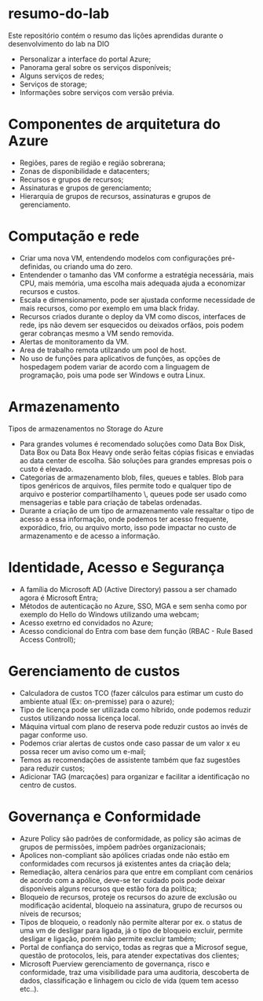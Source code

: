 # resumo-do-lab
Este repositório contém o resumo das lições aprendidas durante o desenvolvimento do lab na DIO

- Personalizar a interface do portal Azure;
- Panorama geral sobre os serviços disponíveis;
- Alguns serviços de redes;
- Serviços de storage;
- Informações sobre serviços com versão prévia.

# Componentes de arquitetura do Azure

- Regiões, pares de região e região sobrerana;
- Zonas de disponibilidade e datacenters;
- Recursos e grupos de recursos;
- Assinaturas e grupos de gerenciamento;
- Hierarquia de grupos de recursos, assinaturas e grupos de gerenciamento.

# Computação e rede

- Criar uma nova VM, entendendo modelos com configurações pré-definidas, ou criando uma do zero.
- Entendender o tamanho das VM conforme a estratégia necessária, mais CPU, mais memória, uma escolha mais adequada ajuda a economizar recursos e custos.
- Escala e dimensionamento, pode ser ajustada conforme necessidade de mais recursos, como por exemplo em uma black friday.
- Recursos criados durante o deploy da VM como discos, interfaces de rede, ips não devem ser esquecidos ou deixados orfãos, pois podem gerar cobranças mesmo a VM sendo removida.
- Alertas de monitoramento da VM.
- Area de trabalho remota utilzando um pool de host.
- No uso de funções para aplicativos de funções, as opções de hospedagem podem variar de acordo com a linguagem de programação, pois uma pode ser Windows e outra Linux.

# Armazenamento

Tipos de armazenamentos no Storage do Azure

- Para grandes volumes é recomendado soluções como Data Box Disk, Data Box ou Data Box Heavy onde serão feitas cópias fisicas e enviadas ao data center de escolha. São soluções para grandes empresas pois o custo é elevado.
- Categorias de armazenamento blob, files, queues e tables.  Blob para tipos genéricos de arquivos, files permite todo e qualquer tipo de arquivo e posterior compartilhamento \\, queues pode ser usado como mensagerias e table para criação de tabelas ordenadas.
- Durante a criação de um tipo de armazenamento vale ressaltar o tipo de acesso a essa informação, onde podemos ter acesso frequente, exporádico, frio, ou arquivo morto, isso pode impactar no custo de armazenamento e de acesso a informação. 

# Identidade, Acesso e Segurança

- A família do Microsoft AD (Active Directory) passou a ser chamado agora é Microsoft Entra;
- Métodos de autenticação no Azure, SSO, MGA e sem senha como por exemplo do Hello do Windows utilizando uma webcam;
- Acesso exetrno ed convidados no Azure;
- Acesso condicional do Entra com base dem função (RBAC - Rule Based Access Controll);

# Gerenciamento de custos

- Calculadora de custos TCO (fazer cálculos para estimar um custo do ambiente atual (Ex: on-premisse) para o azure);
- Tipo de licença pode ser utilizada como híbrido, onde podemos reduzir custos utilizando nossa licença local.
- Máquina virtual com plano de reserva pode reduzir custos ao invés de pagar conforme uso.
- Podemos criar alertas de custos onde caso passar de um valor x eu possa recer um aviso como um e-mail;
- Temos as recomendações de assistente também que faz sugestões para reduzir custos;
- Adicionar TAG (marcações) para organizar e facilitar a identificação no centro de custos.

# Governança e Conformidade

- Azure Policy são padrões de conformidade, as policy são acimas de grupos de permissões, impõem padrões organizacionais;
- Apolices non-compliant são apólices criadas onde não estão em conformidades com recursos já existentes antes da criação dela;
- Remediação, altera cenários para que entre em compliant com cenários de acordo com a apólice, deve-se ter cuidado pois pode deixar disponíveis alguns recursos que estão fora da política;
- Bloqueio de recursos, proteje os recursos do azure de exclusão ou modificação acidental, bloqueio na assinatura, grupo de recursos ou níveis de recursos;
- Tipos de bloqueio, o readonly não permite alterar por ex. o status de uma vm de desligar para ligada, já o tipo de bloqueio excluir, permite desligar e ligação, porém não permite excluir também;
- Portal de confiança do serviço, todas as regras que a Microsof segue, questão de protocolos, leis, para atender expectativas dos clientes;
- Microsoft Puerview gerenciamento de governança, risco e conformidade, traz uma visibilidade para uma auditoria, descoberta de dados, classificação e linhagem ou ciclo de vida (quem tem acesso etc..).

